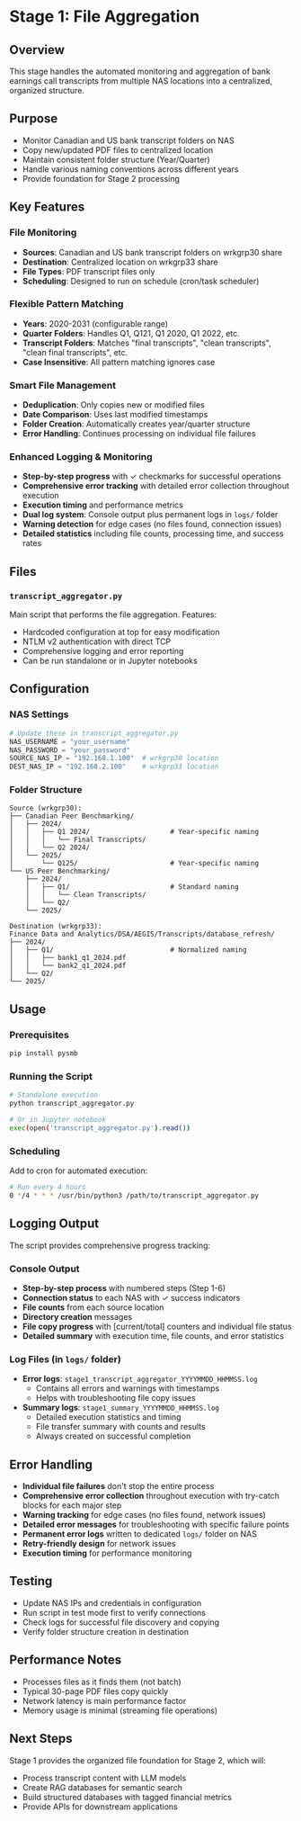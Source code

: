 # Stage 1: File Aggregation

## Overview
This stage handles the automated monitoring and aggregation of bank earnings call transcripts from multiple NAS locations into a centralized, organized structure.

## Purpose
- Monitor Canadian and US bank transcript folders on NAS
- Copy new/updated PDF files to centralized location
- Maintain consistent folder structure (Year/Quarter)
- Handle various naming conventions across different years
- Provide foundation for Stage 2 processing

## Key Features

### File Monitoring
- **Sources**: Canadian and US bank transcript folders on wrkgrp30 share
- **Destination**: Centralized location on wrkgrp33 share
- **File Types**: PDF transcript files only
- **Scheduling**: Designed to run on schedule (cron/task scheduler)

### Flexible Pattern Matching
- **Years**: 2020-2031 (configurable range)
- **Quarter Folders**: Handles Q1, Q121, Q1 2020, Q1 2022, etc.
- **Transcript Folders**: Matches "final transcripts", "clean transcripts", "clean final transcripts", etc.
- **Case Insensitive**: All pattern matching ignores case

### Smart File Management
- **Deduplication**: Only copies new or modified files
- **Date Comparison**: Uses last modified timestamps
- **Folder Creation**: Automatically creates year/quarter structure
- **Error Handling**: Continues processing on individual file failures

### Enhanced Logging & Monitoring
- **Step-by-step progress** with ✓ checkmarks for successful operations
- **Comprehensive error tracking** with detailed error collection throughout execution
- **Execution timing** and performance metrics
- **Dual log system**: Console output plus permanent logs in `logs/` folder
- **Warning detection** for edge cases (no files found, connection issues)
- **Detailed statistics** including file counts, processing time, and success rates

## Files

### `transcript_aggregator.py`
Main script that performs the file aggregation. Features:
- Hardcoded configuration at top for easy modification
- NTLM v2 authentication with direct TCP
- Comprehensive logging and error reporting
- Can be run standalone or in Jupyter notebooks

## Configuration

### NAS Settings
```python
# Update these in transcript_aggregator.py
NAS_USERNAME = "your_username"
NAS_PASSWORD = "your_password"
SOURCE_NAS_IP = "192.168.1.100"  # wrkgrp30 location
DEST_NAS_IP = "192.168.2.100"    # wrkgrp33 location
```

### Folder Structure
```
Source (wrkgrp30):
├── Canadian Peer Benchmarking/
│   ├── 2024/
│   │   ├── Q1 2024/                    # Year-specific naming
│   │   │   └── Final Transcripts/
│   │   └── Q2 2024/
│   └── 2025/
│       └── Q125/                       # Year-specific naming
└── US Peer Benchmarking/
    ├── 2024/
    │   ├── Q1/                         # Standard naming
    │   │   └── Clean Transcripts/
    │   └── Q2/
    └── 2025/

Destination (wrkgrp33):
Finance Data and Analytics/DSA/AEGIS/Transcripts/database_refresh/
├── 2024/
│   ├── Q1/                             # Normalized naming
│   │   ├── bank1_q1_2024.pdf
│   │   └── bank2_q1_2024.pdf
│   └── Q2/
└── 2025/
```

## Usage

### Prerequisites
```bash
pip install pysmb
```

### Running the Script
```bash
# Standalone execution
python transcript_aggregator.py

# Or in Jupyter notebook
exec(open('transcript_aggregator.py').read())
```

### Scheduling
Add to cron for automated execution:
```bash
# Run every 4 hours
0 */4 * * * /usr/bin/python3 /path/to/transcript_aggregator.py
```

## Logging Output
The script provides comprehensive progress tracking:

### Console Output
- **Step-by-step process** with numbered steps (Step 1-6)
- **Connection status** to each NAS with ✓ success indicators  
- **File counts** from each source location
- **Directory creation** messages
- **File copy progress** with [current/total] counters and individual file status
- **Detailed summary** with execution time, file counts, and error statistics

### Log Files (in `logs/` folder)
- **Error logs**: `stage1_transcript_aggregator_YYYYMMDD_HHMMSS.log`
  - Contains all errors and warnings with timestamps
  - Helps with troubleshooting file copy issues
- **Summary logs**: `stage1_summary_YYYYMMDD_HHMMSS.log`
  - Detailed execution statistics and timing
  - File transfer summary with counts and results
  - Always created on successful completion

## Error Handling
- **Individual file failures** don't stop the entire process
- **Comprehensive error collection** throughout execution with try-catch blocks for each major step
- **Warning tracking** for edge cases (no files found, network issues)
- **Detailed error messages** for troubleshooting with specific failure points
- **Permanent error logs** written to dedicated `logs/` folder on NAS
- **Retry-friendly design** for network issues
- **Execution timing** for performance monitoring

## Testing
- Update NAS IPs and credentials in configuration
- Run script in test mode first to verify connections
- Check logs for successful file discovery and copying
- Verify folder structure creation in destination

## Performance Notes
- Processes files as it finds them (not batch)
- Typical 30-page PDF files copy quickly
- Network latency is main performance factor
- Memory usage is minimal (streaming file operations)

## Next Steps
Stage 1 provides the organized file foundation for Stage 2, which will:
- Process transcript content with LLM models
- Create RAG databases for semantic search
- Build structured databases with tagged financial metrics
- Provide APIs for downstream applications